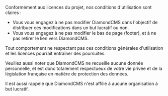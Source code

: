 Conformément aux licences du projet, nos conditions d'utilisation sont claires :
- Vous vous engagez à ne pas modifier DiamondCMS dans l'objectif de distribuer ces modifications dans un but lucratif ou non.
- Vous vous engagez à ne pas modifier le bas de page (footer), et à ne pas retirer le lien vers DiamondCMS.

Tout comportement ne respectant pas ces conditions générales d'utilisation et les licences pourrait entraîner des poursuites.

Veuillez aussi noter que DiamondCMS ne recueille aucune donnée personnelle, et est donc totalement respectueux de votre vie privée et de la législation française en matière de protection des données. 

Il est aussi rappelé que DiamondCMS n'est affilié à aucune organisation à but lucratif. 